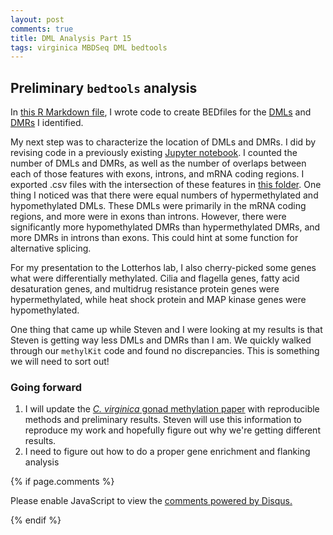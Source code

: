 ```yaml
---
layout: post
comments: true
title: DML Analysis Part 15
tags: virginica MBDSeq DML bedtools 
---
```


## Preliminary `bedtools` analysis

In [this R Markdown file](https://github.com/RobertsLab/project-virginica-oa/blob/master/analyses/2018-10-11-MethylKit-Parameter-Testing/2018-10-11-MethylKit-Parameter-Testing.Rmd), I wrote code to create BEDfiles for the [DMLs](https://github.com/RobertsLab/project-virginica-oa/blob/master/analyses/2018-10-11-MethylKit-Parameter-Testing/2018-10-22-DML-Locations.bed) and [DMRs](https://github.com/RobertsLab/project-virginica-oa/blob/master/analyses/2018-10-11-MethylKit-Parameter-Testing/2018-10-22-DMR-Locations.bed) I identified.

My next step was to characterize the location of DMLs and DMRs. I did by revising code in a previously existing [Jupyter notebook](https://github.com/RobertsLab/project-virginica-oa/blob/master/notebooks/2018-06-11-DML-Analysis.ipynb). I counted the number of DMLs and DMRs, as well as the number of overlaps between each of those features with exons, introns, and mRNA coding regions. I exported .csv files with the intersection of these features in [this folder](https://github.com/RobertsLab/project-virginica-oa/tree/master/analyses/2018-10-22-DML-Analysis). One thing I noticed was that there were equal numbers of hypermethylated and hypomethylated DMLs. These DMLs were primarily in the mRNA coding regions, and more were in exons than introns. However, there were significantly more hypomethylated DMRs than hypermethylated DMRs, and more DMRs in introns than exons. This could hint at some function for alternative splicing.

For my presentation to the Lotterhos lab, I also cherry-picked some genes what were differentially methylated. Cilia and flagella genes, fatty acid desaturation genes, and multidrug resistance protein genes were hypermethylated, while heat shock protein and MAP kinase genes were hypomethylated.

One thing that came up while Steven and I were looking at my results is that Steven is getting way less DMLs and DMRs than I am. We quickly walked through our `methylKit` code and found no discrepancies. This is something we will need to sort out!

### Going forward

1. I will update the [*C. virginica* gonad methylation paper](https://docs.google.com/document/d/1gOMJrnhs4D-jCKWlJK2tm0Z27IrSqMkmc7K1pDBmqi0/edit#heading=h.r39if6ga2q0r) with reproducible methods and preliminary results. Steven will use this information to reproduce my work and hopefully figure out why we're getting different results.
2. I need to figure out how to do a proper gene enrichment and flanking analysis

{% if page.comments %}

<div id="disqus_thread"></div>
<script>

/**
*  RECOMMENDED CONFIGURATION VARIABLES: EDIT AND UNCOMMENT THE SECTION BELOW TO INSERT DYNAMIC VALUES FROM YOUR PLATFORM OR CMS.
*  LEARN WHY DEFINING THESE VARIABLES IS IMPORTANT: https://disqus.com/admin/universalcode/#configuration-variables*/
/*
var disqus_config = function () {
this.page.url = PAGE_URL;  // Replace PAGE_URL with your page's canonical URL variable
this.page.identifier = PAGE_IDENTIFIER; // Replace PAGE_IDENTIFIER with your page's unique identifier variable
};
*/
(function() { // DON'T EDIT BELOW THIS LINE
var d = document, s = d.createElement('script');
s.src = 'https://the-responsible-grad-student.disqus.com/embed.js';
s.setAttribute('data-timestamp', +new Date());
(d.head || d.body).appendChild(s);
})();
</script>
<noscript>Please enable JavaScript to view the <a href="https://disqus.com/?ref_noscript">comments powered by Disqus.</a></noscript>

{% endif %}

<script id="dsq-count-scr" src="//the-responsible-grad-student.disqus.com/count.js" async></script>
